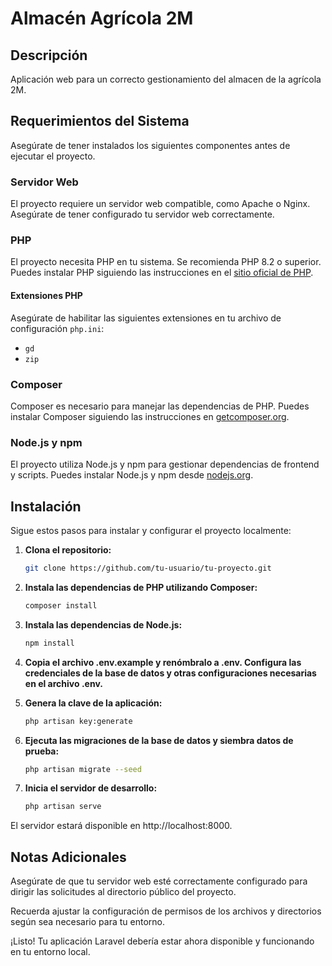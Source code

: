 # Almacén Agrícola 2M

## Descripción

Aplicación web para un correcto gestionamiento del almacen de la agrícola 2M.

## Requerimientos del Sistema

Asegúrate de tener instalados los siguientes componentes antes de ejecutar el proyecto.

### Servidor Web

El proyecto requiere un servidor web compatible, como Apache o Nginx. Asegúrate de tener configurado tu servidor web correctamente.

### PHP

El proyecto necesita PHP en tu sistema. Se recomienda PHP 8.2 o superior. Puedes instalar PHP siguiendo las instrucciones en el [sitio oficial de PHP](https://www.php.net/manual/en/install.php).

#### Extensiones PHP

Asegúrate de habilitar las siguientes extensiones en tu archivo de configuración `php.ini`:

- `gd`
- `zip`

### Composer

Composer es necesario para manejar las dependencias de PHP. Puedes instalar Composer siguiendo las instrucciones en [getcomposer.org](https://getcomposer.org/download/).

### Node.js y npm

El proyecto utiliza Node.js y npm para gestionar dependencias de frontend y scripts. Puedes instalar Node.js y npm desde [nodejs.org](https://nodejs.org/).

## Instalación

Sigue estos pasos para instalar y configurar el proyecto localmente:

1. **Clona el repositorio:**

    ```bash
    git clone https://github.com/tu-usuario/tu-proyecto.git

2. **Instala las dependencias de PHP utilizando Composer:**

    ``` bash
    composer install
3. **Instala las dependencias de Node.js:**
    
    ```bash
    npm install
4. **Copia el archivo .env.example y renómbralo a .env. Configura las credenciales de la base de datos y otras configuraciones necesarias en el archivo .env.**

5. **Genera la clave de la aplicación:**

    ```bash
    php artisan key:generate

6. **Ejecuta las migraciones de la base de datos y siembra datos de prueba:**

    ```bash
    php artisan migrate --seed

7. **Inicia el servidor de desarrollo:**

    ```bash
    php artisan serve

El servidor estará disponible en http://localhost:8000.

## Notas Adicionales

Asegúrate de que tu servidor web esté correctamente configurado para dirigir las solicitudes al directorio público del proyecto.

Recuerda ajustar la configuración de permisos de los archivos y directorios según sea necesario para tu entorno.

¡Listo! Tu aplicación Laravel debería estar ahora disponible y funcionando en tu entorno local.
